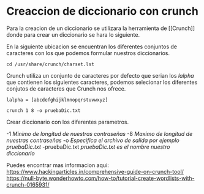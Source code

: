 # Creaccion de diccionario con crunch
Para la creacion de un diccionario se utilizara la herramienta de [[Crunch]] donde para crear un diccionario se hara lo siguiente.

En la siguiente ubicacion se encuentran los diferentes conjuntos de caracteres con los que podemos formular nuestros diccionarios.

	cd /usr/share/crunch/charset.lst

Crunch utiliza un conjunto de caracteres por defecto que serian los *lalpha* que contienen los siguientes caracteres, podemos selecionar los diferentes conjutos de caracteres que Crunch nos ofrece.

	lalpha = [abcdefghijklmnopqrstuvwxyz]

	crunch 1 8 -o pruebaDic.txt
Crear diccionario con los diferentes parametros.

-1 *Minimo de longitud de nuestras contraseñas*
-8 *Maximo de longitud de nuestras contraseñas*
-o *Especifica el archivo de salida por ejemplo pruebaDic.txt*
-pruebaDic.txt *pruebaDic.txt es el nombre nuestro diccionario*


Puedes encontrar mas informacion aqui:
	https://www.hackingarticles.in/comprehensive-guide-on-crunch-tool/
	https://null-byte.wonderhowto.com/how-to/tutorial-create-wordlists-with-crunch-0165931/

